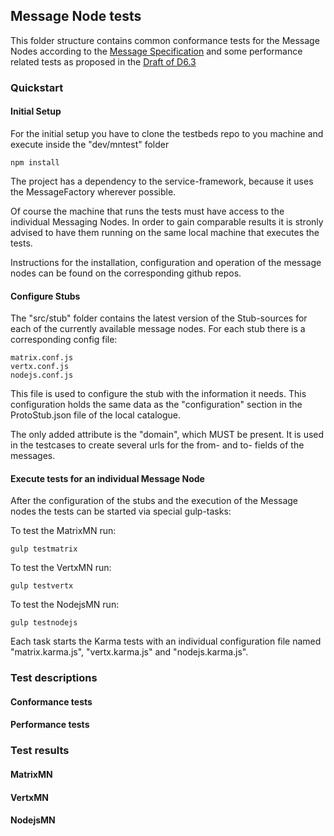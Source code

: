 ## Message Node tests

This folder structure contains common conformance tests for the Message Nodes according to the [Message Specification](https://github.com/reTHINK-project/dev-service-framework/tree/master/docs/specs/messages) and some performance related tests as proposed in the [Draft of D6.3](https://bscw.rethink-project.eu/bscw/bscw.cgi/d36924/D6.3%20--%20Trials%20Evaluation.docx)

### Quickstart
#### Initial Setup

For the initial setup you  have to clone the testbeds repo to you machine and execute inside the "dev/mntest" folder

```
npm install
```

The project has a dependency to the service-framework, because it uses the MessageFactory wherever possible.

Of course the machine that runs the tests must have access to the individual Messaging Nodes. In order to gain comparable results it is stronly advised to have them running on the same local machine that executes the tests.

Instructions for the installation, configuration and operation of the message nodes can be found on the corresponding github repos.

#### Configure Stubs

The "src/stub" folder contains the latest version of the Stub-sources for each of the currently available message nodes.
For each stub there is a corresponding config file:

```
matrix.conf.js
vertx.conf.js
nodejs.conf.js
```
This file is used to configure the stub with the information it needs. This configuration holds the same data as the "configuration" section in the ProtoStub.json file of the local catalogue.

The only added attribute is the "domain", which MUST be present. It is used in the testcases to create several urls for the from- and to- fields of the messages.

#### Execute tests for an individual Message Node

After the configuration of the stubs and the execution of the Message nodes the tests can be started via special gulp-tasks:

To test the MatrixMN run:

```
gulp testmatrix
```

To test the VertxMN run:

```
gulp testvertx
```

To test the NodejsMN run:

```
gulp testnodejs
```

Each task starts the Karma tests with an individual configuration file named "matrix.karma.js", "vertx.karma.js" and "nodejs.karma.js".

### Test descriptions

#### Conformance tests

#### Performance tests

### Test results

#### MatrixMN

#### VertxMN

#### NodejsMN
